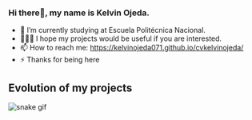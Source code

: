 ### Hi there👋, my name is Kelvin Ojeda.
- 🔭 I’m currently studying at Escuela Politécnica Nacional.
- 👨🏻‍💻 I hope my projects would be useful if you are interested.
- 📫 How to reach me: https://kelvinojeda071.github.io/cvkelvinojeda/
- ⚡ Thanks for being here
## Evolution of my projects
![snake gif](https://github.com/kelvinOjeda071/kelvinOjeda071/blob/output/github-contribution-grid-snake.gif)
<!--
**kelvinOjeda071/kelvinOjeda071** is a ✨ _special_ ✨ repository because its `README.md` (this file) appears on your GitHub profile.

Here are some ideas to get you started:

- 
- 🌱 I’m currently learning ...
- 👯 I’m looking to collaborate on ...
- 🤔 I’m looking for help with ...
- 💬 Ask me about ...
- 📫 How to reach me: ...
- 😄 Pronouns: ...
- ⚡ Fun fact: ...
-->
